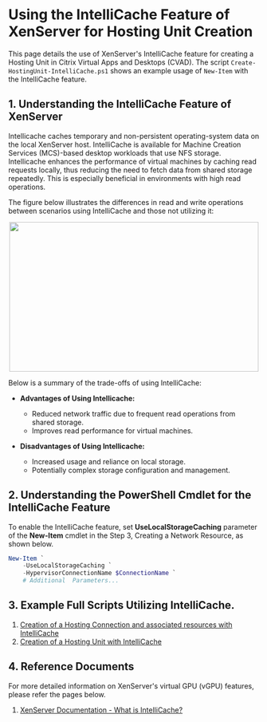 # Using the IntelliCache Feature of XenServer for Hosting Unit Creation

This page details the use of XenServer's IntelliCache feature for creating a Hosting Unit in Citrix Virtual Apps and Desktops (CVAD). The script `Create-HostingUnit-IntelliCache.ps1` shows an example usage of `New-Item` with the IntelliCache feature.



## 1. Understanding the IntelliCache Feature of XenServer

Intellicache caches temporary and non-persistent operating-system data on the local XenServer host. IntelliCache is available for Machine Creation Services (MCS)-based desktop workloads that use NFS storage. Intellicache enhances the performance of virtual machines by caching read requests locally, thus reducing the need to fetch data from shared storage repeatedly. This is especially beneficial in environments with high read operations. 

The figure below illustrates the differences in read and write operations between scenarios using IntelliCache and those not utilizing it:

<div align="center">
    <img src="https://support.citrix.com/files/public/support/article/CTX222322/images/0EM60000000DtEP.png" width="500" height="300"> 
</div>

Below is a summary of the trade-offs of using IntelliCache:

- **Advantages of Using Intellicache:** 
    - Reduced network traffic due to frequent read operations from shared storage.
    - Improves read performance for virtual machines.
    
- **Disadvantages of Using Intellicache:** 
    - Increased usage and reliance on local storage.
    - Potentially complex storage configuration and management.



## 2. Understanding the PowerShell Cmdlet for the IntelliCache Feature

To enable the IntelliCache feature, set **UseLocalStorageCaching** parameter of the **New-Item** cmdlet in the Step 3, Creating a Network Resource, as shown below.

```powershell
New-Item `
    -UseLocalStorageCaching `
    -HypervisorConnectionName $ConnectionName `
    # Additional  Parameters...
```



## 3. Example Full Scripts Utilizing IntelliCache.

1. [Creation of a Hosting Connection and associated resources with IntelliCache](../../Hosting%20Connection/Add%20Hosting%20Connection/Add-HostingConnection-IntelliCache.ps1)
2. [Creation of a Hosting Unit with IntelliCache](../Add%20Hosting%20Unit/Add-HostingUnit-IntelliCache.ps1)



## 4. Reference Documents

For more detailed information on XenServer's virtual GPU (vGPU) features, please refer the pages below.
1. [XenServer Documentation - What is IntelliCache?](https://docs.xenserver.com/en-us/citrix-hypervisor/storage/intellicache.html)


